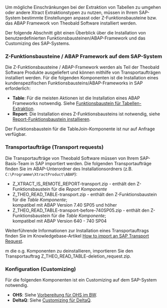 Um mögliche Einschränkungen bei der Extraktion von Tabellen zu umgehen oder andere Xtract Extraktionstypen zu nutzen, 
müssen in Ihrem SAP-System bestimmte Einstellungen anpasst oder Z-Funktionsbausteine bzw. das ABAP Framework von Theobald Software installiert werden.

Der folgende Abschnitt gibt einen Überblick über die Installation von benutzerdefinierten Funktionsbausteinen/ABAP-Framework und das Customizing des SAP-Systems.


### Z-Funktionsbausteine / ABAP Framework auf dem SAP-System

Die Z-Funktionsbausteine / ABAP-Framework werden als Teil der Theobald Software Produkte ausgeliefert und können mithilfe von Transportaufträgen installiert werden.
Für die folgenden Komponenten ist die Installation eines kundenspezifischen Funktionsbausteins/ABAP-Frameworks in SAP erforderlich:

- **Table**: Für die meisten Aktionen ist die Installation eines ABAP Frameworks notwendig. Siehe [Funktionsbaustein für Tabellen-Extraktion](./sap-customizing/funktionsbaustein-fuer-table-extraktion). 
- **Report**: Die Installation eines Z-Funktionsbausteins ist notwendig, siehe [Report-Funktionsbaustein installieren](./sap-customizing/report-funktionsbaustein-installieren).

Der Funktionsbaustein für die TableJoin-Komponente ist nur auf Anfrage verfügbar.

### Transportaufträge (Transport requests)
Die Transportaufträge von Theobald Software müssen von Ihrem SAP-Basis-Team in SAP importiert werden.
Die folgenden Transportaufträge finden Sie im ABAP-Unterordner des Installationsordners (z.B. `C:\Programme\XtractProduct\ABAP`):

- Z_XTRACT_IS_REMOTE_REPORT-transport.zip - enthält den Z-Funktionsbaustein für die *Report Komponente*
- Z_THEO_READ_TABLE-transport.zip - enthält den Z-Funktionsbaustein für die *Table Komponente*; <br>kompatibel mit ABAP Version 7.40 SP05 und höher
- Z_THEO_READ_TABLE-transport-before-740SP05.zip - enthält den Z-Funktionsbaustein für die *Table Komponente*; <br> kompatibel mit ABAP Version 640 - 740 SP04 

Weiterführende Informationen zur Installation eines Transportauftrags finden Sie im Knowledgebase-Artikel [How to import an SAP Transport Request](https://kb.theobald-software.com/sap/how-to-import-an-sap-transport-request-with-the-transport-management-system-stms).

m die o.g. Komponenten zu deinstallieren, importieren Sie den Transportauftrag Z_THEO_READ_TABLE-deletion_request.zip.


### Konfiguration (Customizing)
Für die folgenden Komponenten ist ein Customizing auf dem SAP-System notwendig. 

- **OHS**: Siehe [Vorbereitung für OHS im BW](./sap-customizing/vorbereitung-fuer-ohs-im-bw).
- **DeltaQ**: Siehe [Customizing für DeltaQ](./sap-customizing/customizing-fuer-deltaq).




